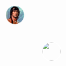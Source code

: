 <!DOCTYPE html>
<html lang="fr">
<head>
    <meta charset="UTF-8">
    <meta name="viewport" content="width=device-width, initial-scale=1.0">
    <title>Stratégie de Combat</title>
    <style>
        body {
            margin: 0;
            overflow: hidden;
        }
        #map-container {
            width: 100vw;
            height: 100vh;
            overflow: auto;
            -webkit-overflow-scrolling: touch; /* Ensure smooth scrolling on iOS */
        }
        #map {
            width: 2000px; /* Adjust the width to fit the entire map */
            height: 2000px; /* Adjust the height to fit the entire map */
            background: url('https://github.com/lilouxw/Black-gold-/raw/main/map.jpg') no-repeat center center;
            background-size: cover;
            position: relative;
        }
        .unit {
            width: 50px;
            height: 50px;
            position: absolute;
            cursor: grab;
            border-radius: 50%;
            object-fit: cover;
            border: 2px solid white;
        }
    </style>
</head>
<body>
    <div id="map-container">
        <div id="map">
            <img src="player1.jpg" class="unit" style="top: 100px; left: 100px;" draggable="true" ondragstart="drag(event)" id="unit1">
            <img src="player2.jpg" class="unit" style="top: 200px; left: 200px;" draggable="true" ondragstart="drag(event)" id="unit2">
        </div>
    </div>
    <script>
        function drag(event) {
            event.dataTransfer.setData("text", event.target.id);
        }
        function touchMove(event) {
            let touch = event.touches[0];
            let element = document.elementFromPoint(touch.clientX, touch.clientY);
            if (element && element.classList.contains('unit')) {
                element.style.left = touch.clientX - 25 + 'px';
                element.style.top = touch.clientY - 25 + 'px';
            }
        }
document.getElementById("map").addEventListener("dragover", function(event) {
            event.preventDefault();
        });
document.getElementById("map").addEventListener("drop", function(event) {
            event.preventDefault();
            let data = event.dataTransfer.getData("text");
            let unit = document.getElementById(data);
            unit.style.left = event.clientX - 25 + "px";
            unit.style.top = event.clientY - 25 + "px";
        });i
        document.getElementById("map-container").addEventListener("touchmove", function(event) {
            event.preventDefault();
            touchMove(event);
        });
    </script>
</body>
</html>
